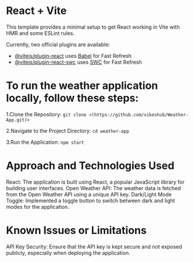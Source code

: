 # React + Vite

This template provides a minimal setup to get React working in Vite with HMR and some ESLint rules.

Currently, two official plugins are available:

- [@vitejs/plugin-react](https://github.com/vitejs/vite-plugin-react/blob/main/packages/plugin-react/README.md) uses [Babel](https://babeljs.io/) for Fast Refresh
- [@vitejs/plugin-react-swc](https://github.com/vitejs/vite-plugin-react-swc) uses [SWC](https://swc.rs/) for Fast Refresh

# To run the weather application locally, follow these steps:
 1.Clone the Repository:
 `git clone <(https://github.com/vikeshub/Weather-App.git)>`

 2.Navigate to the Project Directory:
 `cd weather-app`

3.Run the Application:
 `npm start`

# Approach and Technologies Used
React: The application is built using React, a popular JavaScript library for building user interfaces.
Open Weather API: The weather data is fetched from the Open Weather API using a unique API key.
Dark/Light Mode Toggle: Implemented a toggle button to switch between dark and light modes for the application.

# Known Issues or Limitations
API Key Security: Ensure that the API key is kept secure and not exposed publicly, especially when deploying the application.
